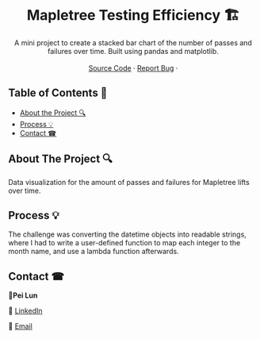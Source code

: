   <!-- TITLE -->

  <h1 align="center"> Mapletree Testing Efficiency 🏗</a></h1>
  <p align="center">
    A mini project to create a stacked bar chart of the number of passes and failures over time. Built using pandas and matplotlib.
    <br />
    <br />
    <a href="https://github.com/peilunnn/Mapletree-Testing-Efficiency">Source Code</a>
    ·
    <a href="https://github.com/peilunnn/Mapletree-Testing-Efficiency/issues">Report Bug</a>
    ·
  </p>

</p>

## Table of Contents 📑

* [About the Project 🔍](#about-the-project)
* [Process 💡](#process)
* [Contact ☎](#contact)




## About The Project 🔍

Data visualization for the amount of passes and failures for Mapletree lifts over time.




## Process 💡

The challenge was converting the datetime objects into readable strings, where I had to write a user-defined function to map each integer to the month name, and use a lambda function afterwards.




## Contact ☎

🥂**Pei Lun** 

🔗 [LinkedIn](https://www.linkedin.com/in/pei-lun-tan/)

📧 [Email](mailto:peilunnn@gmail.com)
